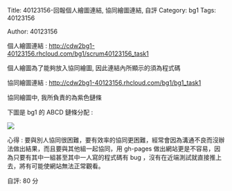 Title: 40123156-回報個人繪圖連結, 協同繪圖連結, 自評
Category: bg1
Tags: 40123156

Author: 40123156

<!-- PELICAN_END_SUMMARY -->

個人繪圖連結 : <a href="http://cdw2bg1-40123156.rhcloud.com/bg1/scrum40123156_task1">http://cdw2bg1-40123156.rhcloud.com/bg1/scrum40123156_task1</a>

個人繪圖為了能夠放入協同繪圖, 因此連結內所顯示的須為程式碼

協同繪圖連結 : <a href="http://cdw2bg1-40123156.rhcloud.com/bg1/bg1_task1">http://cdw2bg1-40123156.rhcloud.com/bg1/bg1_task1</a>

協同繪圖中, 我所負責的為紫色鏈條

下圖是 bg1 的 ABCD 鏈條分配 : 

<img src="./../files/bg1/ABCD.jpg" />

心得 : 要與別人協同很困難，要有效率的協同更困難，經常會因為溝通不良而沒辦法做出結果，而且要與其他組一起協同，用 gh-pages 做出網站更是不容易，因為只要有其中一組甚至其中一人寫的程式碼有 bug ，沒有在近端測試就直接推上去，將有可能使網站無法正常觀看。

自評: 80 分
